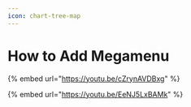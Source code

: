 ```yaml
---
icon: chart-tree-map
---
```


# How to Add Megamenu

{% embed url="https://youtu.be/cZrynAVDBxg" %}

{% embed url="https://youtu.be/EeNJ5LxBAMk" %}
